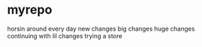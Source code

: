 # myrepo
horsin around
every day
new changes
big changes 
huge changes
continuing with lil changes
trying a store

